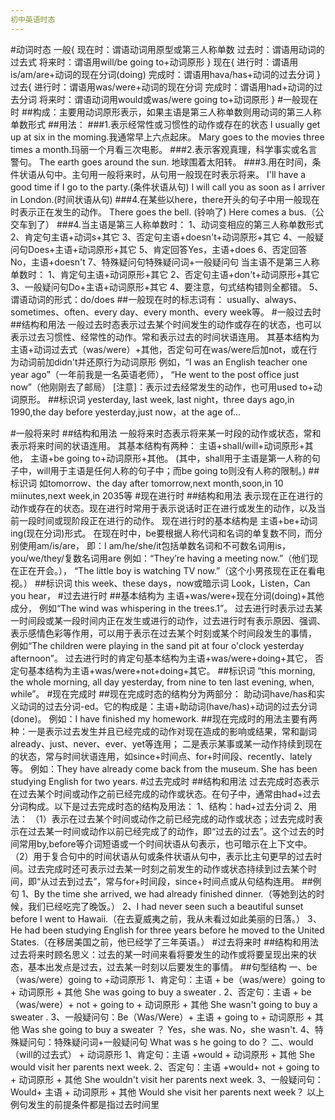 ```yaml
---
初中英语时态
---
```


#动词时态
一般{
     现在时：谓语动词用原型或第三人称单数
     过去时：谓语用动词的过去式
     将来时：谓语用will/be going to+动词原形
     }
现在{
    进行时：谓语用is/am/are+动词的现在分词(doing)
    完成时：谓语用hava/has+动词的过去分词
    }
过去{
    进行时：谓语用was/were+动词的现在分词
    完成时：谓语用had+动词的过去分词
    将来时：谓语动词用would或was/were going to+动词原形
}
#一般现在时
 ##构成：主要用动词原形表示，如果主语是第三人称单数则用动词的第三人称单数形式
 ##用法：
 ###1.表示经常性或习惯性的动作或存在的状态
 I usually get up at six in the moming.我通常早上六点起床。
 Mary goes to the movies three times a month.玛丽一个月看三次电影。
 ###2.表示客观真理，科学事实或名言警句。
 The earth goes  around the sun. 地球围着太阳转。
 ###3.用在时间，条件状语从句中。主句用一般将来时，从句用一般现在时表示将来。
 I'll have a good time if I go to the party.(条件状语从句)
 I will call you as soon as I arriver in London.(时间状语从句)
 ###4.在某些以here，there开头的句子中用一般现在时表示正在发生的动作。
 There goes the bell. (铃响了)
 Here comes a bus.（公交车到了）
###4.当主语是第三人称单数时：
1、动词变相应的第三人称单数形式
2、肯定句主语+动词s+其它
3、否定句主语+doesn't+动词原形+其它
4、一般疑问句Does+主语+动词原形+其它
5、肯定回答Yes，主语+does
6、否定回答No，主语+doesn't
7、特殊疑问句特殊疑问词+一般疑问句
当主语不是第三人称单数时：
1、肯定句主语+动词原形+其它
2、否定句主语+don't+动词原形+其它
3、一般疑问句Do+主语+动词原形+其它
4、要注意，句式结构错则全都错。
5、谓语动词的形式：do/does
##一般现在时的标志词有：
usually、always、sometimes、often、every day、every month、every week等。
#一般过去时
##结构和用法
一般过去时态表示过去某个时间发生的动作或存在的状态，也可以表示过去习惯性、经常性的动作。常和表示过去的时间状语连用。
其基本结构为主语+动词过去式（was/were）+其他，否定句可在was/were后加not，或在行为动词前加didn't并还原行为动词原形
例如，“I was an English teacher one year ago”（一年前我是一名英语老师），
“He went to the post office just now”（他刚刚去了邮局）
[注意]：表示过去经常发生的动作，也可用used to+动词原形。
##标识词
yesterday, last week, last night，three days ago,in 1990,the day before yesterday,just now，at the age of...

#一般将来时
##结构和用法
一般将来时态表示将来某一时段的动作或状态，常和表示将来时间的状语连用。
其基本结构有两种：
主语+shall/will+动词原形+其他，
主语+be going to+动词原形+其他。
(其中，shall用于主语是第一人称的句子中，will用于主语是任何人称的句子中；而be going to则没有人称的限制。)
##标识词
如tomorrow、the day after tomorrow,next month,soon,in 10 miinutes,next week,in 2035等
#现在进行时
##结构和用法
表示现在正在进行的动作或存在的状态。现在进行时常用于表示说话时正在进行或发生的动作，以及当前一段时间或现阶段正在进行的动作。
现在进行时的基本结构是
主语+be+动词ing(现在分词)形式。
在现在时中，be要根据人称代词和名词的单复数不同，而分别使用am/is/are，
即：I am/he/she/it包括单数名词和不可数名词用is，you/we/they/复数名词用are
例如：“They’re having a meeting now.”（他们现在正在开会。），
“The little boy is watching TV now.”（这个小男孩现在正在看电视。）
##标识词
this week、these days，now或暗示词 Look，Listen，Can you hear，
#过去进行时
##基本结构为
主语+was/were+现在分词(doing)+其他成分，
例如“The wind was whispering in the trees.1”。
过去进行时表示过去某一时间段或某一段时间内正在发生或进行的动作，过去进行时有表示原因、强调、表示感情色彩等作用，可以用于表示在过去某个时刻或某个时间段发生的事情，
例如“The children were playing in the sand pit at four o'clock yesterday afternoon”。
过去进行时的肯定句基本结构为主语+was/were+doing+其它，
否定句基本结构为主语+was/were+not+doing+其它。
##标识词
“this morning, the whole morning, all day yesterday, from nine to ten last evening, when, while”。
#现在完成时
##现在完成时态的结构分为两部分：
助动词have/has和实义动词的过去分词-ed。它的构成是：主语+助动词(have/has)+动词的过去分词(done)。
例如：I have finished my homework.
##现在完成时的用法主要有两种：一是表示过去发生并且已经完成的动作对现在造成的影响或结果，常和副词already、just、never、ever、yet等连用；
 二是表示某事或某一动作持续到现在的状态，常与时间状语连用，如since+时间点、for+时间段、recently、lately等。
 例如：They have already come back from the museum. 
 She has been studying English for two years.
#过去完成时
##结构和用法
过去完成时态表示在过去某个时间或动作之前已经完成的动作或状态。在句子中，通常由had+过去分词构成。以下是过去完成时态的结构及用法：
1、结构：had+过去分词
2、用法：
（1）表示在过去某个时间或动作之前已经完成的动作或状态；过去完成时表示在过去某一时间或动作以前已经完成了的动作，即“过去的过去”。这个过去的时间常用by,before等介词短语或一个时间状语从句表示，也可暗示在上下文中。
（2）用于复合句中的时间状语从句或条件状语从句中，表示比主句更早的过去时间。过去完成时还可表示过去某一时刻之前发生的动作或状态持续到过去某个时间，即“从过去到过去”，常与for+时间段，since+时间点或从句结构连用。
##例句
1、By the time she arrived, we had already finished dinner.（等她到达的时候，我们已经吃完了晚饭。）
2、I had never seen such a beautiful sunset before I went to Hawaii.（在去夏威夷之前，我从未看过如此美丽的日落。）
3、 He had been studying English for three years before he moved to the United States.（在移居美国之前，他已经学了三年英语。）
#过去将来时
##结构和用法
过去将来时顾名思义：过去的某一时间来看将要发生的动作或将要呈现出来的状态，基本出发点是过去，过去某一时刻以后要发生的事情。
##句型结构
一、be（was/were）going to +动词原形
1、肯定句：主语 + be（was/were）going to + 动词原形 + 其他
She was going to buy a sweater .
2、否定句：主语 + be（was/were）+ not + going to + 动词原形 + 其他
She wasn't going to buy a sweater .
3、一般疑问句：Be（Was/Were）+ 主语 + going to + 动词原形 + 其他
Was she going to buy a sweater ？
Yes，she was. No，she wasn't.
4、特殊疑问句：特殊疑问词+一般疑问句
What was s he going to do？
二、would（will的过去式） + 动词原形
1、肯定句：主语 +would + 动词原形 + 其他
She would visit her parents next week.
2、否定句：主语 +would+ not + going to + 动词原形 + 其他
She wouldn't visit her parents next week.
3、一般疑问句：Would+ 主语 + 动词原形 + 其他
Would she visit her parents next week？
以上例句发生的前提条件都是指过去时间里

